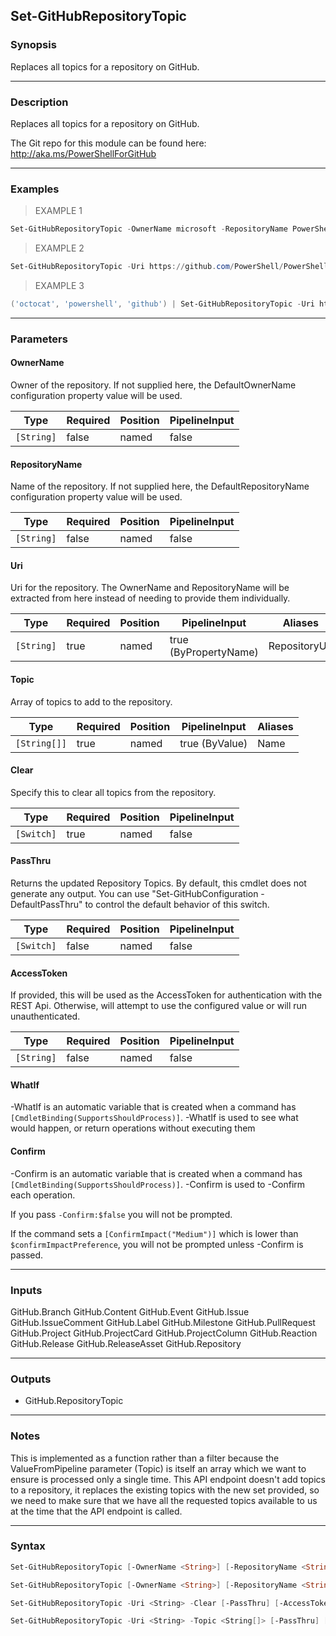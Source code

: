 Set-GitHubRepositoryTopic
-------------------------

### Synopsis
Replaces all topics for a repository on GitHub.

---

### Description

Replaces all topics for a repository on GitHub.

The Git repo for this module can be found here: http://aka.ms/PowerShellForGitHub

---

### Examples
> EXAMPLE 1

```PowerShell
Set-GitHubRepositoryTopic -OwnerName microsoft -RepositoryName PowerShellForGitHub -Clear
```
> EXAMPLE 2

```PowerShell
Set-GitHubRepositoryTopic -Uri https://github.com/PowerShell/PowerShellForGitHub -Topic ('octocat', 'powershell', 'github')
```
> EXAMPLE 3

```PowerShell
('octocat', 'powershell', 'github') | Set-GitHubRepositoryTopic -Uri https://github.com/PowerShell/PowerShellForGitHub
```

---

### Parameters
#### **OwnerName**
Owner of the repository.
If not supplied here, the DefaultOwnerName configuration property value will be used.

|Type      |Required|Position|PipelineInput|
|----------|--------|--------|-------------|
|`[String]`|false   |named   |false        |

#### **RepositoryName**
Name of the repository.
If not supplied here, the DefaultRepositoryName configuration property value will be used.

|Type      |Required|Position|PipelineInput|
|----------|--------|--------|-------------|
|`[String]`|false   |named   |false        |

#### **Uri**
Uri for the repository.
The OwnerName and RepositoryName will be extracted from here instead of needing to provide
them individually.

|Type      |Required|Position|PipelineInput        |Aliases      |
|----------|--------|--------|---------------------|-------------|
|`[String]`|true    |named   |true (ByPropertyName)|RepositoryUrl|

#### **Topic**
Array of topics to add to the repository.

|Type        |Required|Position|PipelineInput |Aliases|
|------------|--------|--------|--------------|-------|
|`[String[]]`|true    |named   |true (ByValue)|Name   |

#### **Clear**
Specify this to clear all topics from the repository.

|Type      |Required|Position|PipelineInput|
|----------|--------|--------|-------------|
|`[Switch]`|true    |named   |false        |

#### **PassThru**
Returns the updated Repository Topics.  By default, this cmdlet does not generate any output.
You can use "Set-GitHubConfiguration -DefaultPassThru" to control the default behavior
of this switch.

|Type      |Required|Position|PipelineInput|
|----------|--------|--------|-------------|
|`[Switch]`|false   |named   |false        |

#### **AccessToken**
If provided, this will be used as the AccessToken for authentication with the
REST Api.  Otherwise, will attempt to use the configured value or will run unauthenticated.

|Type      |Required|Position|PipelineInput|
|----------|--------|--------|-------------|
|`[String]`|false   |named   |false        |

#### **WhatIf**
-WhatIf is an automatic variable that is created when a command has ```[CmdletBinding(SupportsShouldProcess)]```.
-WhatIf is used to see what would happen, or return operations without executing them
#### **Confirm**
-Confirm is an automatic variable that is created when a command has ```[CmdletBinding(SupportsShouldProcess)]```.
-Confirm is used to -Confirm each operation.

If you pass ```-Confirm:$false``` you will not be prompted.

If the command sets a ```[ConfirmImpact("Medium")]``` which is lower than ```$confirmImpactPreference```, you will not be prompted unless -Confirm is passed.

---

### Inputs
GitHub.Branch
GitHub.Content
GitHub.Event
GitHub.Issue
GitHub.IssueComment
GitHub.Label
GitHub.Milestone
GitHub.PullRequest
GitHub.Project
GitHub.ProjectCard
GitHub.ProjectColumn
GitHub.Reaction
GitHub.Release
GitHub.ReleaseAsset
GitHub.Repository

---

### Outputs
* GitHub.RepositoryTopic

---

### Notes
This is implemented as a function rather than a filter because the ValueFromPipeline
parameter (Topic) is itself an array which we want to ensure is processed only a single time.
This API endpoint doesn't add topics to a repository, it replaces the existing topics with
the new set provided, so we need to make sure that we have all the requested topics available
to us at the time that the API endpoint is called.

---

### Syntax
```PowerShell
Set-GitHubRepositoryTopic [-OwnerName <String>] [-RepositoryName <String>] -Topic <String[]> [-PassThru] [-AccessToken <String>] [-WhatIf] [-Confirm] [<CommonParameters>]
```
```PowerShell
Set-GitHubRepositoryTopic [-OwnerName <String>] [-RepositoryName <String>] -Clear [-PassThru] [-AccessToken <String>] [-WhatIf] [-Confirm] [<CommonParameters>]
```
```PowerShell
Set-GitHubRepositoryTopic -Uri <String> -Clear [-PassThru] [-AccessToken <String>] [-WhatIf] [-Confirm] [<CommonParameters>]
```
```PowerShell
Set-GitHubRepositoryTopic -Uri <String> -Topic <String[]> [-PassThru] [-AccessToken <String>] [-WhatIf] [-Confirm] [<CommonParameters>]
```
